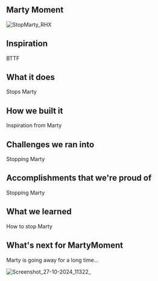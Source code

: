 ## Marty Moment
![StopMarty_RHX](https://github.com/user-attachments/assets/ad4f4d35-2083-45b4-af16-cc4f3e9e3853)
## Inspiration
BTTF

## What it does
 Stops Marty
## How we built it
Inspiration from Marty
## Challenges we ran into
Stopping Marty
## Accomplishments that we're proud of
Stopping Marty
## What we learned
How to stop Marty
## What's next for MartyMoment
Marty is going away for a long time...

![Screenshot_27-10-2024_11322_](https://github.com/user-attachments/assets/6a501eb2-fb0b-492b-96d0-b6850ba77699)
